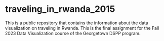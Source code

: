# traveling_in_rwanda_2015
This is a public repository that contains the information about the data visualization on traveling in Rwanda. This is the final assignment for the Fall 2023 Data Visualization course of the Georgetown DSPP program. 
